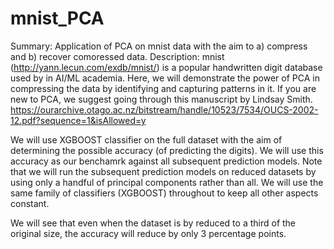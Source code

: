 # mnist_PCA
Summary: Application of PCA on mnist data with the aim to a) compress and b) recover comoressed data. 
Description: mnist (http://yann.lecun.com/exdb/mnist/) is a popular handwritten digit database used by in AI/ML academia. Here, we will demonstrate 
the power of PCA in compressing the data by identifying and capturing patterns in it. If you are new to PCA, we suggest going through this manuscript 
by Lindsay Smith. https://ourarchive.otago.ac.nz/bitstream/handle/10523/7534/OUCS-2002-12.pdf?sequence=1&isAllowed=y 

We will use XGBOOST classifier on the full dataset with the aim of determining the possible accuracy (of predicting the digits). We will use this 
accuracy as our benchamrk against all subsequent prediction models. Note that we will run the subsequent prediction models on reduced datasets by using
only a handful of principal components rather than all. We will use the same family of classifiers (XGBOOST) throughout to keep all other aspects constant.

We will see that even when the dataset is by reduced to a third of the original size, the accuracy will reduce by only 3 percentage points. 
